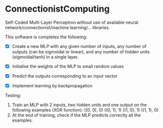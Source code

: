 # ConnectionistComputing
Self-Coded Multi-Layer Perceptron without use of available neural network/connectionist/machine learning/... libraries.

This software is completes the following:
- [x] Create a new MLP with any given number of inputs, any number of outputs (can be sigmoidal or linear), and any number of hidden units (sigmoidal/tanh) in a single layer.
- [x] Initialise the weights of the MLP to small random values
- [x] Predict the outputs corresponding to an input vector
- [x] Implement learning by backpropagation


Testing:
1. Train an MLP with 2 inputs, two hidden units and one output on the following examples (XOR function):
   ((0, 0), 0)
   ((0, 1), 1)
   ((1, 0), 1)
   ((1, 1), 0)
2. At the end of training, check if the MLP predicts correctly all the examples.
